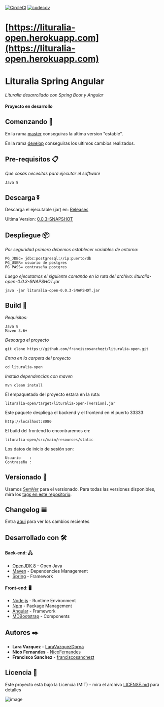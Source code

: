 [![CircleCI](https://circleci.com/gh/franciscosanchezt/lituralia-open.svg?style=shield)](https://circleci.com/gh/franciscosanchezt/lituralia-open)
[![codecov](https://codecov.io/gh/franciscosanchezt/lituralia-open/branch/master/graph/badge.svg)](https://codecov.io/gh/franciscosanchezt/lituralia-open)

# [https://lituralia-open.herokuapp.com](https://lituralia-open.herokuapp.com)


# Lituralia Spring Angular

_Lituralia desarrollado con Spring Boot y Angular_

#### Proyecto en desarrollo

## Comenzando 🚀

En la rama [master](https://github.com/franciscosanchezt/lituralia-open/tree/master) conseguiras la ultima version "estable".

En la rama [develop](https://github.com/franciscosanchezt/lituralia-open/tree/develop) conseguiras los ultimos cambios realizados.

## Pre-requisitos 📋

_Que cosas necesitas para ejecutar el software_

```
Java 8
```

## Descarga ⏬

Descarga el ejecutable (jar) en: [Releases](https://github.com/franciscosanchezt/lituralia-open/releases)

Ultima Version: [0.0.3-SNAPSHOT](https://github.com/franciscosanchezt/lituralia-open/releases/tag/0.0.3)

## Despliegue 📦
   
   _Por seguridad primero debemos establecer variables de entorno:_
   
   ```
   PG_JDBC= jdbc:postgresql://ip:puerto/db 
   PG_USER= usuario de postgres 
   PG_PASS= contraseña postgres 
   ```
      
   _Luego ejecutamos el siguiente comando en la ruta del archivo: lituralia-open-0.0.3-SNAPSHOT.jar_
   
   ```
   java -jar lituralia-open-0.0.3-SNAPSHOT.jar
   ```


## Build 🔧

_Requisitos:_

```
Java 8
Maven 3.6+
```
_Descarga el proyecto_

```
git clone https://github.com/franciscosanchezt/lituralia-open.git
```

_Entra en la carpeta del proyecto_

```
cd lituralia-open
```

_Instala dependencias con maven_

```
mvn clean install
```

El empaquetado del proyecto estara en la ruta: 

```
lituralia-open/target/lituralia-open-[version].jar
```

Este paquete despliega el backend y el frontend en el puerto 33333

```
http://localhost:8080
```

El build del frontend lo encontraremos en:

```
lituralia-open/src/main/resources/static
```

Los datos de inicio de sesión son:

```
Usuario    : 
Contraseña : 
```

## Versionado 📌

Usamos [SemVer](http://semver.org/) para el versionado. Para todas las versiones disponibles, mira los [tags en este repositorio](tags/).

## Changelog 𝌡

Entra [aqui](CHANGELOG.md) para ver los cambios recientes.

## Desarrollado con 🛠️

#### Back-end: 🖧

* [OpenJDK 8](https://adoptopenjdk.net/) - Open Java
* [Maven](https://maven.apache.org/) - Dependencies Management
* [Spring](https://spring.io/) - Framework

#### Front-end: 🖥

* [Node.js](http://nodejs.org/) - Runtime Environment
* [Npm](https://www.npmjs.com/) - Package Management
* [Angular](https://angular.io/) - Framework
* [MDBootstrap](https://mdbootstrap.com/) - Components


## Autores ✒️

* **Lara Vazquez** - [LaraVazquezDorna](https://github.com/LaraVazquezDorna)
* **Nico Fernandes** - [NicoFernandes](https://github.com/NicoFernandes)
* **Francisco Sanchez** - [franciscosanchezt](https://github.com/franciscosanchezt)


## Licencia 📄

Este proyecto está bajo la Licencia (MIT) - mira el archivo [LICENSE.md](LICENSE.md) para detalles


![image](https://user-images.githubusercontent.com/64412593/85792901-81146000-b734-11ea-9744-e7426ca9145e.png)
